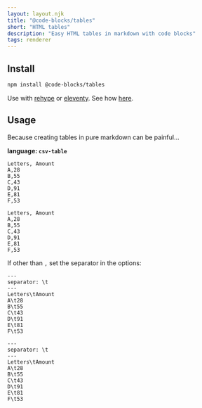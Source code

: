 ```yaml
---
layout: layout.njk
title: "@code-blocks/tables"
short: "HTML tables"
description: "Easy HTML tables in markdown with code blocks"
tags: renderer
---
```


## Install

```bash
npm install @code-blocks/tables
```

Use with [rehype](https://github.com/rehypejs/rehype) or [eleventy](https://www.11ty.dev/). See how [here](/).

## Usage

Because creating tables in pure markdown can be painful...

**language: `csv-table`**

```
Letters, Amount
A,28
B,55
C,43
D,91
E,81
F,53
```

```csv-table
Letters, Amount
A,28
B,55
C,43
D,91
E,81
F,53
```

If other than `,` set the separator in the options:

```
---
separator: \t
---
Letters\tAmount
A\t28
B\t55
C\t43
D\t91
E\t81
F\t53
```

```csv-table
---
separator: \t
---
Letters\tAmount
A\t28
B\t55
C\t43
D\t91
E\t81
F\t53
```